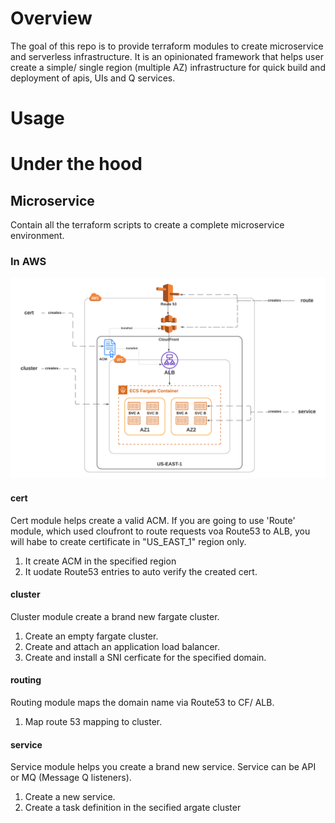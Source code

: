 # Overview
The goal of this repo is to provide terraform modules to create microservice and serverless infrastructure. 
It is an opinionated framework that helps user create a simple/ single region (multiple AZ) infrastructure for quick
build and deployment of apis, UIs and Q services.


# Usage

# Under the hood
## Microservice
Contain all the terraform scripts to create a complete microservice environment.
### In AWS
![IAC](IAC.png)
#### cert
Cert module helps create a valid ACM. If you are going to use 'Route' module, which used cloufront to route requests voa Route53 to ALB, you will habe to create certificate in "US_EAST_1" region only.

1. It create ACM in the specified region
2. It uodate Route53 entries to auto verify the created cert.

#### cluster
Cluster module create a brand new fargate cluster.

1. Create an empty fargate cluster. 
2. Create and attach an application load balancer. 
3. Create and install a SNI cerficate for the specified domain.

#### routing
Routing module maps the domain name via Route53 to CF/ ALB.

1. Map route 53 mapping to cluster.

#### service
Service module helps you create a brand new service. Service can be API or MQ (Message Q listeners).

1. Create a new service.
2. Create a task definition in the secified argate cluster

